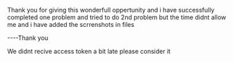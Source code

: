 Thank you for giving this wonderfull oppertunity and i have successfully completed one problem and tried to do 2nd problem but the time didnt allow me and i have added the scrrenshots in files 

 ----Thank you 

We didnt recive access token a bit late please consider it 
